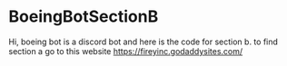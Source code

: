 # BoeingBotSectionB

Hi, boeing bot is a discord bot and here is the code for section b.
to find section a go to this website
https://fireyinc.godaddysites.com/
